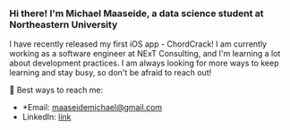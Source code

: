### Hi there! I'm Michael Maaseide, a data science student at Northeastern University 

I have recently released my first iOS app - ChordCrack! I am currently working as a software engineer at NExT Consulting, and I'm learning a lot about development practices. I am always looking for more ways to keep learning and stay busy, so don't be afraid to reach out!<br>

📲 Best ways to reach me:
- *Email: maaseidemichael@gmail.com
- LinkedIn: [link](https://www.linkedin.com/in/memaaseide/)
